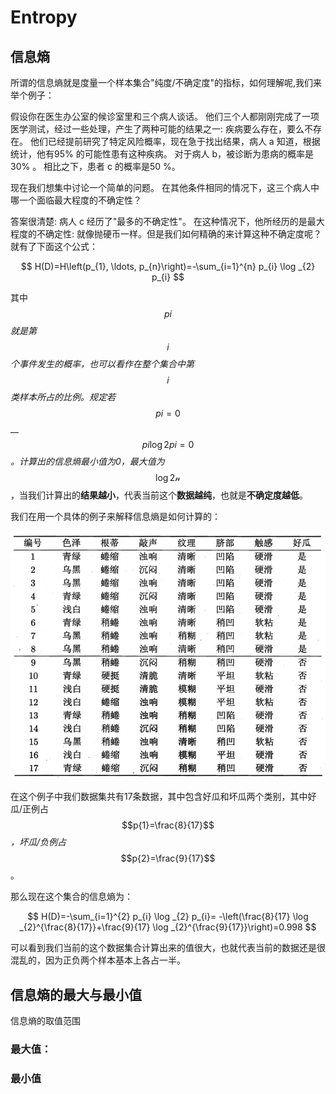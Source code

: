 # Entropy

## 信息熵

所谓的信息熵就是度量一个样本集合"纯度/不确定度"的指标，如何理解呢,我们来举个例子：

假设你在医生办公室的候诊室里和三个病人谈话。 他们三个人都刚刚完成了一项医学测试，经过一些处理，产生了两种可能的结果之一: 疾病要么存在，要么不存在。 他们已经提前研究了特定风险概率，现在急于找出结果，病人 a 知道，根据统计，他有95% 的可能性患有这种疾病。 对于病人 b，被诊断为患病的概率是30% 。 相比之下，患者 c 的概率是50 %。

现在我们想集中讨论一个简单的问题。 在其他条件相同的情况下，这三个病人中哪一个面临最大程度的不确定性？

答案很清楚: 病人 c 经历了"最多的不确定性"。 在这种情况下，他所经历的是最大程度的不确定性: 就像抛硬币一样。但是我们如何精确的来计算这种不确定度呢？就有了下面这个公式：

$$
H(D)=H\left(p_{1}, \ldots, p_{n}\right)=-\sum_{i=1}^{n} p_{i} \log _{2} p_{i}
$$

其中$$p{i}$$_就是第_ $$i$$ _个事件发生的概率，也可以看作在整个集合中第_ $$i$$_类样本所占的比例。规定若_ $$p{i}=0$$\_\_$$p{i}\log{2}p{i}=0$$_。计算出的信息熵最小值为0，最大值为_$$\log {2}\mathcal{n}$$，当我们计算出的**结果越小**，代表当前这个**数据越纯**，也就是**不确定度越低**。

我们在用一个具体的例子来解释信息熵是如何计算的：

![](../../.gitbook/assets/image%20%284%29.png)

在这个例子中我们数据集共有17条数据，其中包含好瓜和坏瓜两个类别，其中好瓜/正例占 $$p{1}=\frac{8}{17}$$ _，坏瓜/负例占_$$p{2}=\frac{9}{17}$$。

那么现在这个集合的信息熵为：

$$
H(D)=-\sum_{i=1}^{2} p_{i} \log _{2} p_{i}= -\left(\frac{8}{17} \log _{2}^{\frac{8}{17}}+\frac{9}{17} \log _{2}^{\frac{9}{17}}\right)=0.998
$$

可以看到我们当前的这个数据集合计算出来的值很大，也就代表当前的数据还是很混乱的，因为正负两个样本基本上各占一半。

## 信息熵的最大与最小值

信息熵的取值范围



### 最大值：



### 最小值



